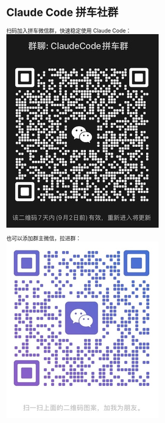 # Claude Code 拼车社群

扫码加入拼车微信群，快速稳定使用 Claude Code：
![image](./images/pinche-group.jpg)

也可以添加群主微信，拉进群：
![image](./images/xiaohao.jpg)
